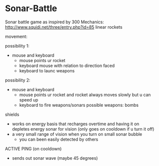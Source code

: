 # Sonar-Battle

Sonar battle game as inspired by 300 Mechanics: http://www.squidi.net/three/entry.php?id=85
linear rockets

movement:

possibility 1:
  - mouse and keyboard
    - mouse points ur rocket
    - keyboard mouse with relation to direction faced
    - keyboard to launc weapons

possibility 2:
  - mouse and keyboard
    - mouse points ur rocket and rocket always moves slowly but u can speed up
    - keyboard to fire weapons/sonars
possible weapons: 
  bombs
  
shields
  - works on energy basis that recharges overtime and having it on depletes energy
sonar for vision (only goes on cooldown if u turn it off)
  - a very small range of vision when you turn on small sonar bubble
    - you can been easily detected by others
    
ACTIVE PING (on cooldown)
  - sends out sonar wave (maybe 45 degrees)
  
